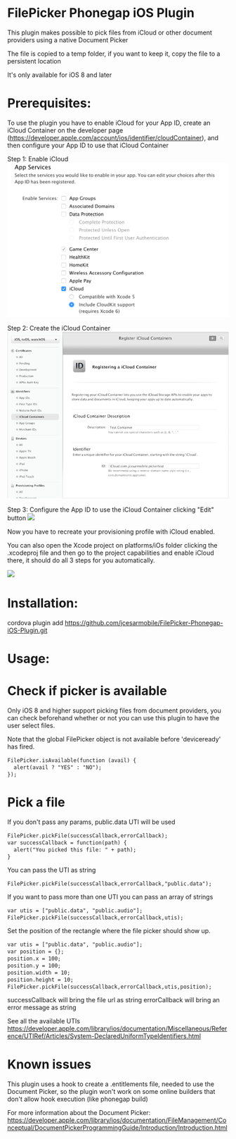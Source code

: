FilePicker Phonegap iOS Plugin
================================

This plugin makes possible to pick files from iCloud or other document providers using a native Document Picker

The file is copied to a temp folder, if you want to keep it, copy the file to a persistent location

It's only available for iOS 8 and later

Prerequisites:
==============
To use the plugin you have to enable iCloud for your App ID, create an iCloud Container on the developer page (https://developer.apple.com/account/ios/identifier/cloudContainer), and then configure your App ID to use that iCloud Container

Step 1: Enable iCloud
![](img/app-services-icloud.png)

Step 2: Create the iCloud Container
![](img/icloud-container.png)

Step 3: Configure the App ID to use the iCloud Container clicking "Edit" button
![](edit-icloud.png)

Now you have to recreate your provisioning profile with iCloud enabled.


You can also open the Xcode project on platforms/iOs folder clicking the .xcodeproj file and then go to the project capabilities and enable iCloud there, it should do all 3 steps for you automatically.

![](https://developer.apple.com/library/ios/documentation/FileManagement/Conceptual/DocumentPickerProgrammingGuide/Art/Enabling%20iCloud%20Documents_2x.png)


Installation:
============

cordova plugin add https://github.com/jcesarmobile/FilePicker-Phonegap-iOS-Plugin.git


Usage:
======

Check if picker is available
============================
Only iOS 8 and higher support picking files from document providers, you can check beforehand whether or not you can use this plugin to have the user select files.

Note that the global FilePicker object is not available before 'deviceready' has fired.

```
FilePicker.isAvailable(function (avail) {
  alert(avail ? "YES" : "NO");
});
```

Pick a file
===========

If you don't pass any params, public.data UTI will be used

```
FilePicker.pickFile(successCallback,errorCallback);
var successCallback = function(path) {
  alert("You picked this file: " + path);
}
```

You can pass the UTI as string
```
FilePicker.pickFile(successCallback,errorCallback,"public.data");
```

If you want to pass more than one UTI you can pass an array of strings
```
var utis = ["public.data", "public.audio"];
FilePicker.pickFile(successCallback,errorCallback,utis);
```

Set the position of the rectangle where the file picker should show up.
```
var utis = ["public.data", "public.audio"];
var position = {};
position.x = 100;
position.y = 100;
position.width = 10;
position.height = 10;
FilePicker.pickFile(successCallback,errorCallback,utis,position);
```

successCallback will bring the file url as string
errorCallback will bring an error message as string


See all the available UTIs https://developer.apple.com/library/ios/documentation/Miscellaneous/Reference/UTIRef/Articles/System-DeclaredUniformTypeIdentifiers.html

Known issues
============
This plugin uses a hook to create a .entitlements file, needed to use the Document Picker, so the plugin won't work on some online builders that don't allow hook execution (like phonegap build)

For more information about the Document Picker: https://developer.apple.com/library/ios/documentation/FileManagement/Conceptual/DocumentPickerProgrammingGuide/Introduction/Introduction.html